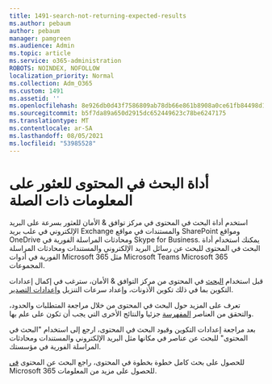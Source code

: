```yaml
---
title: 1491-search-not-returning-expected-results
ms.author: pebaum
author: pebaum
manager: pamgreen
ms.audience: Admin
ms.topic: article
ms.service: o365-administration
ROBOTS: NOINDEX, NOFOLLOW
localization_priority: Normal
ms.collection: Adm_O365
ms.custom: 1491
ms.assetid: ''
ms.openlocfilehash: 8e926db0d43f7586809ab78db66e861b8908a0ce61fb84498d1993bcc301d5f4
ms.sourcegitcommit: b5f7da89a650d2915dc652449623c78be6247175
ms.translationtype: MT
ms.contentlocale: ar-SA
ms.lasthandoff: 08/05/2021
ms.locfileid: "53985528"
---
```

# <a name="content-search-tool-to-find-relevant-info"></a>أداة البحث في المحتوى للعثور على المعلومات ذات الصلة

استخدم أداة البحث في المحتوى في مركز توافق & الأمان للعثور بسرعة على البريد الإلكتروني في علب بريد Exchange والمستندات في مواقع SharePoint ومواقع OneDrive ومحادثات المراسلة الفورية في Skype for Business. يمكنك استخدام أداة البحث في المحتوى للبحث عن رسائل البريد الإلكتروني والمستندات ومحادثات المراسلة الفورية في أدوات Microsoft 365 مثل Microsoft Teams Microsoft 365 المجموعات.


قبل استخدام [البحث](https://sip.protection.office.com/contentsearchbeta?ContentOnly=1) في المحتوى من مركز التوافق & الأمان، سترغب [](https://docs.microsoft.com/microsoft-365/compliance/permissions-filtering-for-content-search)في إكمال [](https://docs.microsoft.com/microsoft-365/compliance/increase-download-speeds-when-exporting-ediscovery-results) إعدادات التكوين بما في ذلك تكوين الأذونات، وإعداد سرعات التنزيل [وإعدادات التصدير](https://docs.microsoft.com/microsoft-365/compliance/disable-reports-when-you-export-content-search-results). [](https://sip.protection.office.com/homepage)

تعرف على المزيد حول البحث [](https://docs.microsoft.com/microsoft-365/compliance/limits-for-content-search)في المحتوى من خلال مراجعة المتطلبات والحدود، والتحقق من العناصر [المفهرسة](https://docs.microsoft.com/microsoft-365/compliance/investigating-partially-indexed-items-in-ediscovery) جزئيا والنتائج الأخرى التي يجب أن تكون على علم بها.

بعد مراجعة إعدادات التكوين وقيود البحث في المحتوى، ارجع إلى استخدام "البحث في المحتوى" للبحث عن عناصر في مكانها مثل البريد الإلكتروني والمستندات ومحادثات المراسلة الفورية في [ </a> مؤسستك](https://docs.microsoft.com/microsoft-365/compliance/content-search).

للحصول على بحث كامل خطوة بخطوة في المحتوى، راجع البحث عن المحتوى [في](https://docs.microsoft.com/microsoft-365/compliance/search-for-content) Microsoft 365 للحصول على مزيد من المعلومات.
